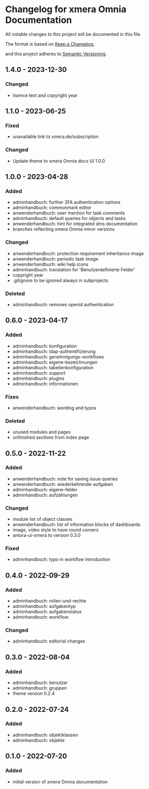 # Changelog for xmera Omnia Documentation

All notable changes to this project will be documented in this file.

The format is based on [Keep a Changelog](https://keepachangelog.com/en/1.0.0/),

and this project adheres to [Semantic Versioning](https://semver.org/spec/v2.0.0.html).

## 1.4.0 - 2023-12-30

### Changed

* lisence text and copyright year

## 1.1.0 - 2023-06-25

### Fixed

* unavailable link to xmera.de/subscription

### Changed

* Update theme to xmera Omnia docs UI 1.0.0

## 1.0.0 - 2023-04-28

### Added

* adminhandbuch: further 2FA authentication options
* adminhandbuch: commonmark editor
* anwenderhandbuch: user mention for task comments
* adminhandbuch: default queries for objects and tasks
* anwenderhandbuch: hint for integrated dms documentation
* branches reflecting xmera Omnia minor versions

### Changed

* anwenderhandbuch: protection requirement inheritance image
* anwenderhandbuch: periodic task image
* anwenderhandbuch: wiki help icons
* adminhandbuch: translation for 'Benutzerdefinierte Felder'
* copyright year
* .gitignore to be ignored always in subprojects

### Deleted

* adminhandbuch: removes openid authentication

## 0.6.0 - 2023-04-17

### Added

* adminhandbuch: konfiguration
* adminhandbuch: ldap-authentifizierung
* adminhandbuch: genehmigungs-workflows
* adminhandbuch: eigene-bezeichnungen
* adminhandbuch: tabellenkonfiguration
* adminhandbuch: support
* adminhandbuch: plugins
* adminhandbuch: informationen

### Fixes

* anwenderhandbuch: wording and typos

### Deleted

* unused modules and pages
* unfinished sections from index page

## 0.5.0 - 2022-11-22

### Added

* anwenderhandbuch: note for saving issue queries
* anwenderhandbuch: wiederkehrende-aufgaben
* adminhandbuch: eigene-felder
* adminhandbuch: aufzählungen

### Changed

* module list of object classes
* anwenderhandbuch: list of information blocks of dashboards
* image, video style to have round corners
* antora-ui-xmera to version 0.3.0

### Fixed

* adminhandbuch: typo in worklfow introduction

## 0.4.0 - 2022-09-29

### Added

* adminhandbuch: rollen-und-rechte
* adminhandbuch: aufgabentyp
* adminhandbuch: aufgabenstatus
* adminhandbuch: workflow

### Changed

* adminhandbuch: editorial changes

## 0.3.0 - 2022-08-04

### Added

* adminhandbuch: benutzer
* adminhandbuch: gruppen
* theme version 0.2.4

## 0.2.0 - 2022-07-24

### Added

* adminhandbuch: objektklassen
* adminhandbuch: objekte

## 0.1.0 - 2022-07-20

### Added

* initial version of xmera Omnia documentation

